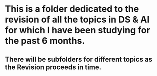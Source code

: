 # This is a folder dedicated to the revision of all the topics in DS & AI for which I have been studying for the past 6 months. 
## There will be subfolders for different topics as the Revision proceeds in time. 
